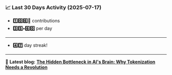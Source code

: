 <!--START_STATS-->
### 📈 Last 30 Days Activity (2025-07-17)  
- **1️⃣0️⃣6️⃣🎱** contributions  
- **3️⃣5️⃣•6️⃣0️⃣** per day
---
- **4️⃣7️⃣** day streak!
---
📝 **Latest blog:** [**The Hidden Bottleneck in AI's Brain: Why Tokenization Needs a Revolution**](https://andriak.com/blog/tokenization-revolution)
<!--END_STATS-->
